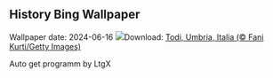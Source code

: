 ## History Bing Wallpaper
Wallpaper date: 2024-06-16
![](https://www.bing.com/th?id=OHR.TodiView_IT-IT4184020567_UHD.jpg&w=1000)Download: [Todi, Umbria, Italia (© Fani Kurti/Getty Images)](https://www.bing.com/th?id=OHR.TodiView_IT-IT4184020567_UHD.jpg)

Auto get programm by LtgX
